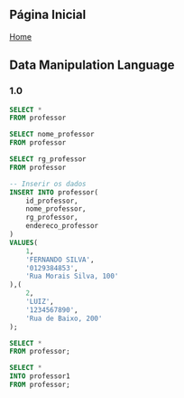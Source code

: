 ## Página Inicial

[Home](../index.md)


## Data Manipulation Language
### 1.0

```sql
SELECT *
FROM professor

SELECT nome_professor
FROM professor

SELECT rg_professor
FROM professor
```
```sql
-- Inserir os dados
INSERT INTO professor(
	id_professor,
	nome_professor,
	rg_professor,
	endereco_professor
)
VALUES(
	1,
	'FERNANDO SILVA',
	'0129384853',
	'Rua Morais Silva, 100'
),(
	2,
	'LUIZ',
	'1234567890',
	'Rua de Baixo, 200'
);
```
```sql
SELECT *
FROM professor;

SELECT *
INTO professor1
FROM professor;
```
